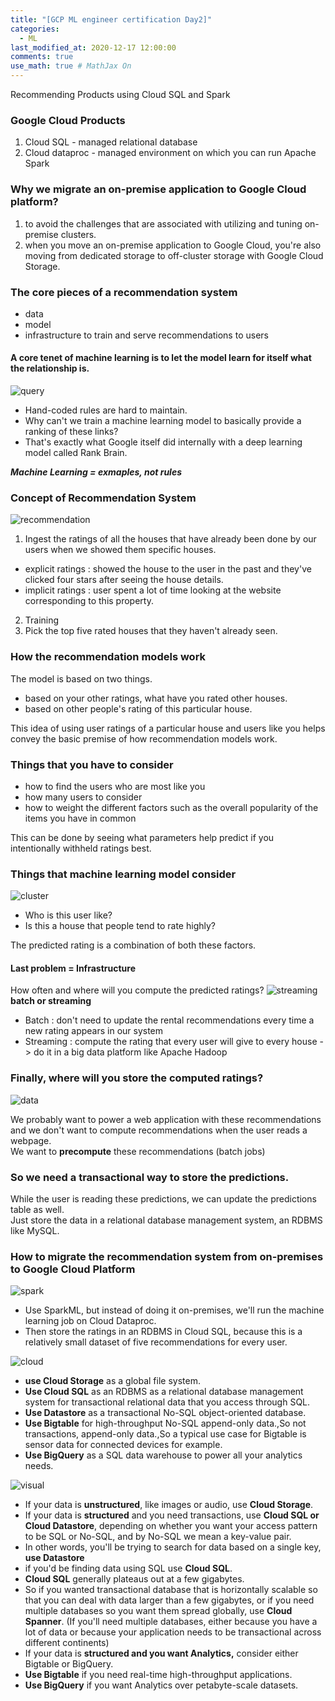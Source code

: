 ```yaml
---
title: "[GCP ML engineer certification Day2]"
categories: 
  - ML
last_modified_at: 2020-12-17 12:00:00
comments: true
use_math: true # MathJax On
---
```


Recommending Products using Cloud SQL and Spark

### Google Cloud Products
1. Cloud SQL - managed relational database
2. Cloud dataproc - managed environment on which you can run Apache Spark

### Why we migrate an on-premise application to Google Cloud platform?
1. to avoid the challenges that are associated with utilizing and tuning on-premise clusters.
2. when you move an on-premise application to Google Cloud, you're also moving from dedicated storage to off-cluster storage with Google Cloud Storage.

### The core pieces of a recommendation system
- data
- model
- infrastructure to train and serve recommendations to users

#### A core tenet of machine learning is to let the model learn for itself what the relationship is.

![query](https://user-images.githubusercontent.com/62474292/99483358-5c4dad00-29a1-11eb-83a9-ddc6782c081e.JPG)
- Hand-coded rules are hard to maintain. <br>
- Why can't we train a machine learning model to basically provide a ranking of these links? <br>
- That's exactly what Google itself did internally with a deep learning model called Rank Brain.

***Machine Learning = exmaples, not rules***

### Concept of Recommendation System
![recommendation](https://user-images.githubusercontent.com/62474292/99637235-e2dcba00-2a87-11eb-898b-9d14eaa76379.JPG)
1. Ingest the ratings of all the houses that have already been done by our users when we showed them specific houses.
  - explicit ratings : showed the house to the user in the past and they've clicked four stars after seeing the house details.
  - implicit ratings : user spent a lot of time looking at the website corresponding to this property.
2. Training
3. Pick the top five rated houses that they haven't already seen.

### How the recommendation models work
The model is based on two things.
- based on your other ratings, what have you rated other houses.
- based on other people's rating of this particular house. <br>

This idea of using user ratings of a particular house and users like you helps convey the basic premise of how recommendation models work.

### Things that you have to consider
- how to find the users who are most like you
- how many users to consider
- how to weight the different factors such as the overall popularity of the items you have in common <br>

This can be done by seeing what parameters help predict if you intentionally withheld ratings best. 

### Things that machine learning model consider
![cluster](https://user-images.githubusercontent.com/62474292/99639367-da39b300-2a8a-11eb-9fce-bbcfa09b458d.JPG)

- Who is this user like?
- Is this a house that people tend to rate highly? <br>

The predicted rating is a combination of both these factors.

#### Last problem = Infrastructure
How often and where will you compute the predicted ratings?
![streaming](https://user-images.githubusercontent.com/62474292/99650347-a36a9980-2a98-11eb-930b-fcf6de158c83.JPG)
**batch or streaming** 
- Batch : don't need to update the rental recommendations every time a new rating appears in our system
- Streaming : compute the rating that every user will give to every house -> do it in a big data platform like Apache Hadoop

### Finally, where will you store the computed ratings?
![data](https://user-images.githubusercontent.com/62474292/99651233-a87c1880-2a99-11eb-9782-29247992c9e5.JPG)

We probably want to power a web application with these recommendations and we don't want to compute recommendations when the user reads a webpage. <br>
We want to **precompute** these recommendations (batch jobs)

### So we need a transactional way to store the predictions.

While the user is reading these predictions, we can update the predictions table as well.<br>
Just store the data in a relational database management system, an RDBMS like MySQL.
 
### How to migrate the recommendation system from on-premises to Google Cloud Platform
 
![spark](https://user-images.githubusercontent.com/62474292/99697995-9d45de80-2ad3-11eb-9a22-53cd54bf6fc8.JPG)
 
 - Use SparkML, but instead of doing it on-premises, we'll run the machine learning job on Cloud Dataproc.
 - Then store the ratings in an RDBMS in Cloud SQL, because this is a relatively small dataset of five recommendations for every user.
 
![cloud](https://user-images.githubusercontent.com/62474292/99698019-a33bbf80-2ad3-11eb-86c9-1afb66a26928.JPG)

- **use Cloud Storage** as a global file system.<br>
- **Use Cloud SQL** as an RDBMS as a relational database management system for transactional relational data that you access through SQL.<br>
- **Use Datastore** as a transactional No-SQL object-oriented database.<br>
- **Use Bigtable** for high-throughput No-SQL append-only data.,So not transactions, append-only data.,So a typical use case for Bigtable is sensor data for connected devices for example.<br>
- **Use BigQuery** as a SQL data warehouse to power all your analytics needs.<br>

![visual](https://user-images.githubusercontent.com/62474292/99698039-a931a080-2ad3-11eb-904f-ccf165919bf7.JPG)
- If your data is **unstructured**, like images or audio, use **Cloud Storage**. <br>
- If your data is **structured** and you need transactions, use **Cloud SQL or Cloud Datastore**, depending on whether you want your access pattern to be SQL or No-SQL, and by No-SQL we mean a key-value pair. <br>
- In other words, you'll be trying to search for data based on a single key, **use Datastore** <br>
- if you'd be finding data using SQL use **Cloud SQL**. <br>
- **Cloud SQL** generally plateaus out at a few gigabytes. <br>
- So if you wanted transactional database that is horizontally scalable so that you can deal with data larger than a few gigabytes, or if you need multiple databases so you want them spread globally, use **Cloud Spanner**. (If you'll need multiple databases, either because you have a lot of data or because your application needs to be transactional across different continents)<br>
- If your data is **structured and you want Analytics,** consider either Bigtable or BigQuery. <br>
- **Use Bigtable** if you need real-time high-throughput applications. <br>
- **Use BigQuery** if you want Analytics over petabyte-scale datasets. <br>

